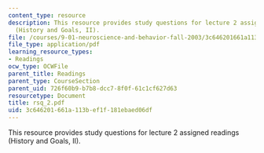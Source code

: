 ```yaml
---
content_type: resource
description: This resource provides study questions for lecture 2 assigned readings
  (History and Goals, II).
file: /courses/9-01-neuroscience-and-behavior-fall-2003/3c646201661a113bef1f181ebaed06df_rsq_2.pdf
file_type: application/pdf
learning_resource_types:
- Readings
ocw_type: OCWFile
parent_title: Readings
parent_type: CourseSection
parent_uid: 726f60b9-b7b8-dcc7-8f0f-61c1cf627d63
resourcetype: Document
title: rsq_2.pdf
uid: 3c646201-661a-113b-ef1f-181ebaed06df
---
```

This resource provides study questions for lecture 2 assigned readings (History and Goals, II).

